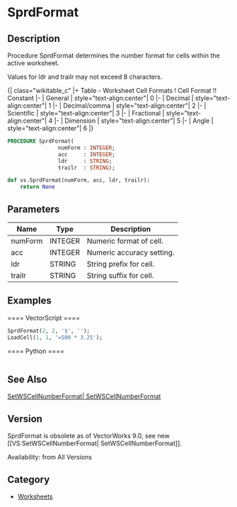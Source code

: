 # SprdFormat

## Description
Procedure SprdFormat determines the number format for cells within the active worksheet.

Values for ldr and trailr may not exceed 8 characters.

{| class="wikitable_c"
|+ Table - Worksheet Cell Formats
! Cell Format !! Constant
|- 
| General
| style="text-align:center"| 0
|- 
| Decimal
| style="text-align:center"| 1
|- 
| Decimal/comma
| style="text-align:center"| 2
|- 
| Scientific
| style="text-align:center"| 3
|- 
| Fractional
| style="text-align:center"| 4
|- 
| Dimension
| style="text-align:center"| 5
|- 
| Angle
| style="text-align:center"| 6
|}

```pascal
PROCEDURE SprdFormat(
				numForm : INTEGER;
				acc     : INTEGER;
				ldr     : STRING;
				trailr  : STRING);
```

```python
def vs.SprdFormat(numForm, acc, ldr, trailr):
    return None
```

## Parameters
|Name|Type|Description|
|---|---|---|
|numForm|INTEGER|Numeric format of cell.|
|acc|INTEGER|Numeric accuracy setting.|
|ldr|STRING|String prefix for cell.|
|trailr|STRING|String suffix for cell.|

## Examples
==== VectorScript ====
```pascal
SprdFormat(2, 2, '$', '');
LoadCell(1, 1, '=500 * 3.25');
```
==== Python ====
```python

```

## See Also
[SetWSCellNumberFormat| SetWSCellNumberFormat](SetWSCellNumberFormat|%20SetWSCellNumberFormat.md)

## Version
SprdFormat is obsolete as of VectorWorks 9.0, see new [[VS:SetWSCellNumberFormat| SetWSCellNumberFormat]].

Availability: from All Versions

## Category
* [Worksheets](../Categories/Worksheets.md)
